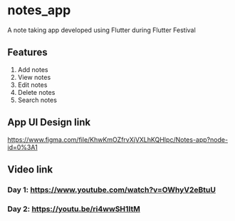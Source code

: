 # notes_app

A note taking app developed using Flutter during Flutter Festival

## Features

1. Add notes
2. View notes
3. Edit notes
4. Delete notes
5. Search notes


## App UI Design link

https://www.figma.com/file/KhwKmOZfrvXjVXLhKQHIpc/Notes-app?node-id=0%3A1

## Video link

### Day 1: https://www.youtube.com/watch?v=OWhyV2eBtuU

### Day 2: https://youtu.be/ri4wwSH1ItM
